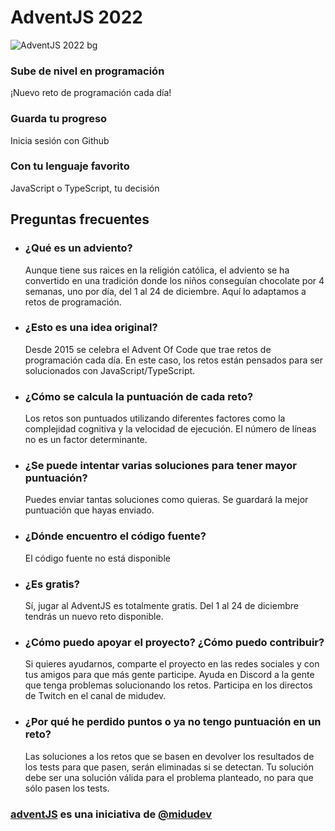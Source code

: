 # AdventJS 2022

![AdventJS 2022 bg](https://i.imgur.com/HJG88nU.png)

### Sube de nivel en programación
¡Nuevo reto de programación cada día!

### Guarda tu progreso
Inicia sesión con Github

### Con tu lenguaje favorito
JavaScript o TypeScript, tu decisión

## Preguntas frecuentes

- ### ¿Qué es un adviento?
  Aunque tiene sus raices en la religión católica, el adviento se ha convertido en una tradición donde los niños conseguían chocolate por 4 semanas, uno por día, del 1 al 24 de diciembre. Aquí lo adaptamos a retos de programación.

- ### ¿Esto es una idea original?
  Desde 2015 se celebra el Advent Of Code que trae retos de programación cada día. En este caso, los retos están pensados para ser solucionados con JavaScript/TypeScript.

- ### ¿Cómo se calcula la puntuación de cada reto?
  Los retos son puntuados utilizando diferentes factores como la complejidad cognitiva y la velocidad de ejecución. El número de líneas no es un factor determinante.

- ### ¿Se puede intentar varias soluciones para tener mayor puntuación?
  Puedes enviar tantas soluciones como quieras. Se guardará la mejor puntuación que hayas enviado.

- ### ¿Dónde encuentro el código fuente?
  El código fuente no está disponible

- ### ¿Es gratis?
  Sí, jugar al AdventJS es totalmente gratis. Del 1 al 24 de diciembre tendrás un nuevo reto disponible.

- ### ¿Cómo puedo apoyar el proyecto? ¿Cómo puedo contribuir?
  Si quieres ayudarnos, comparte el proyecto en las redes sociales y con tus amigos para que más gente participe. Ayuda en Discord a la gente que tenga problemas solucionando los retos. Participa en los directos de Twitch en el canal de midudev.

- ### ¿Por qué he perdido puntos o ya no tengo puntuación en un reto?
  Las soluciones a los retos que se basen en devolver los resultados de los tests para que pasen, serán eliminadas si se detectan. Tu solución debe ser una solución válida para el problema planteado, no para que sólo pasen los tests.

### **[adventJS](https://adventjs.dev/es)** es una iniciativa de [@midudev](https://github.com/midudev)
